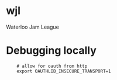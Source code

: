 # wjl
Waterloo Jam League


# Debugging locally
```
    # allow for oauth from http
    export OAUTHLIB_INSECURE_TRANSPORT=1
```
